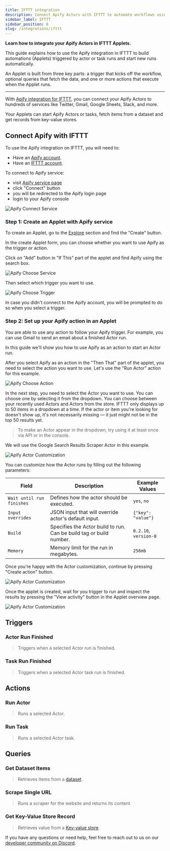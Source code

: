 ```yaml
---
title: IFTTT integration
description: Connect Apify Actors with IFTTT to automate workflows using actor run events, data queries, and task actions.
sidebar_label: IFTTT
sidebar_position: 6
slug: /integrations/ifttt
---
```


**Learn how to integrate your Apify Actors in IFTTT Applets.**

This guide explains how to use the Apify integration in IFTTT to build automations (Applets) triggered by actor or task runs and start new runs automatically.

An Applet is built from three key parts: a trigger that kicks off the workflow, optional queries that fetch the data, and one or more actions that execute when the Applet runs.

---

With [Apify integration for IFTTT](https://ifttt.com/apify), you can connect your Apify Actors to hundreds of services like Twitter, Gmail, Google Sheets, Slack, and more.

Your Applets can start Apify Actors or tasks, fetch items from a dataset and get records from key-value stores.

## Connect Apify with IFTTT

To use the Apify integration on IFTTT, you will need to:

- Have an [Apify account](https://console.apify.com/).
- Have an [IFTTT account](https://ifttt.com/).

To connect to Apify service:

- visit [Apify service page](https://ifttt.com/apify)
- click "Connect" button
- you will be redirected to the Apify login page
- login to your Apify console

![Apify Connect Service](../images/ifttt-connect-service.png)

### Step 1: Create an Applet with Apify service

To create an Applet, go to the [Explore](https://ifttt.com/explore) section and find the "Create" button.

In the create Applet form, you can choose whether you want to use Apify as the trigger or action.

Click on "Add" button in "If This" part of the applet and find Apify using the search box.

![Apify Choose Service](../images/ifttt-choose-service.png)

Then select which trigger you want to use.

![Apify Choose Trigger](../images/ifttt-choose-trigger.png)

In case you didn't connect to the Apify account, you will be prompted to do so when you select a trigger.

### Step 2: Set up your Apify action in an Applet

You are able to use any action to follow your Apify trigger. For example, you can use Gmail to send an email about a finished Actor run.

In this guide we'll show you how to use Apify as an action to start an Actor run.

After you select Apify as an action in the "Then That" part of the applet, you need to select the action you want to use. Let's use the "Run Actor" action for this example.

![Apify Choose Action](../images/ifttt-choose-action.png)

In the next step, you need to select the Actor you want to use. You can choose one by selecting it from the dropdown. You can choose between your recently used Actors and Actors from the store. IFTTT only displays up to 50 items in a dropdown at a time. If the actor or item you're looking for doesn't show up, it's not necessarily missing — it just might not be in the top 50 results yet.

>To make an Actor appear in the dropdown, try using it at least once via API or in the console.

We will use the Google Search Results Scraper Actor in this example.

![Apify Actor Customization](../images/ifttt-actor-config.png)

You can customize how the Actor runs by filling out the following parameters:

| Field         | Description                                                                 | Example Values            |
| ------------- | --------------------------------------------------------------------------- | ------------------------- |
| `Wait until run finishes`  | Defines how the actor should be executed.                           | `yes`, `no`           |
| `Input overrides`          | JSON input that will override actor's default input.                | `{"key": "value"}`    |
| `Build`                    | Specifies the Actor build to run. Can be build tag or build number. | `0.2.10`, `version-0` |
| `Memory`                   | Memory limit for the run in megabytes.                              | `256mb`               |

Once you're happy with the Actor customization, continue by pressing "Create action" button.

![Apify Actor Customization](../images/ifttt-applet-overview.png)

Once the applet is created, wait for you trigger to run and inspect the results by pressing the "View activity" button in the Applet overview page.

![Apify Actor Customization](../images/ifttt-applet-inspect.png)

## Triggers

### Actor Run Finished

> Triggers when a selected Actor run is finished.

### Task Run Finished

> Triggers when a selected Actor task run is finished.

## Actions

### Run Actor

> Runs a selected Actor.

### Run Task

> Runs a selected Actor task.


## Queries

### Get Dataset Items

> Retrieves items from a [dataset](/platform/storage/dataset).

### Scrape Single URL

> Runs a scraper for the website and returns its content.

### Get Key-Value Store Record

> Retrieves value from a [Key-value store](/platform/storage/key-value-store).

If you have any questions or need help, feel free to reach out to us on our [developer community on Discord](https://discord.com/invite/jyEM2PRvMU).
